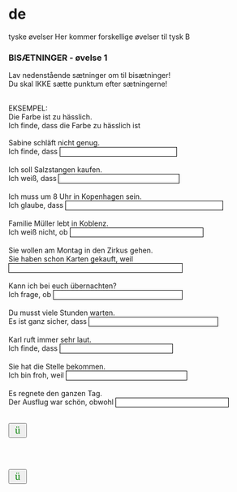 # de
tyske øvelser
Her kommer forskellige øvelser til tysk B
<H3>BISÆTNINGER - øvelse 1</H3>
    <P>Lav nedenstående sætninger om til bisætninger!<BR>Du skal IKKE sætte punktum efter sætningerne!</P>
    <FORM name=Indsaet action=""><BR>EKSEMPEL: <BR>Die Farbe ist zu hässlich. <BR>Ich finde, dass die Farbe zu hässlich ist <BR><BR>Sabine schläft nicht genug. <BR>Ich finde, dass <INPUT type=hidden value="Sabine nicht genug schläft" name=RigtigtSvar> <INPUT style="BORDER-RIGHT: 1px solid; BORDER-TOP: 1px solid; BORDER-LEFT: 1px solid; BORDER-BOTTOM: 1px solid" size=26 name=Tekst0> <SPAN>&nbsp;&nbsp;&nbsp;</SPAN>
    <BR><BR>Ich soll Salzstangen kaufen. <BR>Ich weiß, dass <INPUT type=hidden value="ich Salzstangen kaufen soll" name=RigtigtSvar> <INPUT style="BORDER-RIGHT: 1px solid; BORDER-TOP: 1px solid; BORDER-LEFT: 1px solid; BORDER-BOTTOM: 1px solid" size=27 name=Tekst1> <SPAN>&nbsp;&nbsp;&nbsp;</SPAN>
    <BR><BR>Ich muss um 8 Uhr in Kopenhagen sein. <BR>Ich glaube, dass <INPUT type=hidden value="ich um 8 Uhr in Kopenhagen sein muss" name=RigtigtSvar> <INPUT style="BORDER-RIGHT: 1px solid; BORDER-TOP: 1px solid; BORDER-LEFT: 1px solid; BORDER-BOTTOM: 1px solid" size=36 name=Tekst2> <SPAN>&nbsp;&nbsp;&nbsp;</SPAN>
    <BR><BR>Familie Müller lebt in Koblenz. <BR>Ich weiß nicht, ob <INPUT type=hidden value="Familie Müller in Koblenz lebt" name=RigtigtSvar> <INPUT style="BORDER-RIGHT: 1px solid; BORDER-TOP: 1px solid; BORDER-LEFT: 1px solid; BORDER-BOTTOM: 1px solid" size=30 name=Tekst3> <SPAN>&nbsp;&nbsp;&nbsp;</SPAN>
    <BR><BR>Sie wollen am Montag in den Zirkus gehen. <BR>Sie haben schon Karten gekauft, weil <INPUT type=hidden value="sie am Montag in den Zirkus gehen wollen" name=RigtigtSvar> <INPUT style="BORDER-RIGHT: 1px solid; BORDER-TOP: 1px solid; BORDER-LEFT: 1px solid; BORDER-BOTTOM: 1px solid" size=40 name=Tekst4> <SPAN>&nbsp;&nbsp;&nbsp;</SPAN>
    <BR><BR>Kann ich bei euch übernachten? <BR>Ich frage, ob <INPUT type=hidden value="ich bei euch übernachten kann" name=RigtigtSvar> <INPUT style="BORDER-RIGHT: 1px solid; BORDER-TOP: 1px solid; BORDER-LEFT: 1px solid; BORDER-BOTTOM: 1px solid" size=29 name=Tekst5> <SPAN>&nbsp;&nbsp;&nbsp;</SPAN>
    <BR><BR>Du musst viele Stunden warten. <BR>Es ist ganz sicher, dass <INPUT type=hidden value="du viele Stunden warten musst" name=RigtigtSvar> <INPUT style="BORDER-RIGHT: 1px solid; BORDER-TOP: 1px solid; BORDER-LEFT: 1px solid; BORDER-BOTTOM: 1px solid" size=29 name=Tekst6> <SPAN>&nbsp;&nbsp;&nbsp;</SPAN>
    <BR><BR>Karl ruft immer sehr laut. <BR>Ich finde, dass <INPUT type=hidden value="Karl immer sehr laut ruft" name=RigtigtSvar> <INPUT style="BORDER-RIGHT: 1px solid; BORDER-TOP: 1px solid; BORDER-LEFT: 1px solid; BORDER-BOTTOM: 1px solid" size=25 name=Tekst7> <SPAN>&nbsp;&nbsp;&nbsp;</SPAN>
    <BR><BR>Sie hat die Stelle bekommen. <BR>Ich bin froh, weil <INPUT type=hidden value="sie die Stelle bekommen hat" name=RigtigtSvar> <INPUT style="BORDER-RIGHT: 1px solid; BORDER-TOP: 1px solid; BORDER-LEFT: 1px solid; BORDER-BOTTOM: 1px solid" size=27 name=Tekst8> <SPAN>&nbsp;&nbsp;&nbsp;</SPAN>
    <BR><BR>Es regnete den ganzen Tag. <BR>Der Ausflug war schön, obwohl <INPUT type=hidden value="es den ganzen Tag regnete" name=RigtigtSvar> <INPUT style="BORDER-RIGHT: 1px solid; BORDER-TOP: 1px solid; BORDER-LEFT: 1px solid; BORDER-BOTTOM: 1px solid" size=25 name=Tekst9> <SPAN>&nbsp;&nbsp;&nbsp;</SPAN>
    <BR><BR></FORM>
    <FORM name=resultat action="">
    <P><INPUT style="FONT: 20px Wingdings; COLOR: green" onclick=Rettelse() type=button value=" ü " name=check> <SPAN id=smiley style="BORDER-RIGHT: 1px solid; PADDING-RIGHT: 3px; BORDER-TOP: 1px solid; PADDING-LEFT: 3px; BACKGROUND: #fffff0; VISIBILITY: hidden; PADDING-BOTTOM: 3px; BORDER-LEFT: 1px solid; PADDING-TOP: 3px; BORDER-BOTTOM: 1px solid; HEIGHT: 28px"></SPAN></P></FORM></TD></TR></TBODY></TABLE>
<BR><BR></FORM>
    <FORM name=resultat action="">
    <P><INPUT style="FONT: 20px Wingdings; COLOR: green" onclick=Rettelse() type=button value=" ü " name=check> <SPAN id=smiley style="BORDER-RIGHT: 1px solid; PADDING-RIGHT: 3px; BORDER-TOP: 1px solid; PADDING-LEFT: 3px; BACKGROUND: #fffff0; VISIBILITY: hidden; PADDING-BOTTOM: 3px; BORDER-LEFT: 1px solid; PADDING-TOP: 3px; BORDER-BOTTOM: 1px solid; HEIGHT: 28px"></SPAN></P></FORM></TD></TR></TBODY></TABLE>
    </BODY>

